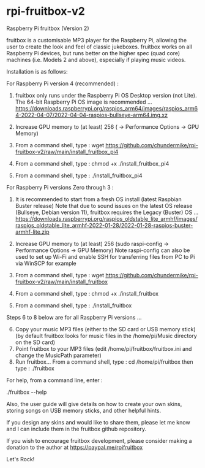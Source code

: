 # rpi-fruitbox-v2
Raspberry Pi fruitbox (Version 2)

fruitbox is a customisable MP3 player for the Raspberry Pi, allowing the user to create the look and feel of classic jukeboxes.
fruitbox works on all Raspberry Pi devices, but runs better on the higher spec (quad core) machines (i.e. Models 2 and above),
especially if playing music videos.

Installation is as follows:

For Raspberry Pi version 4 (recommended) :

1. fruitbox only runs under the Raspberry Pi OS Desktop version (not Lite). The 64-bit Raspberry Pi OS image is recommended ...
   https://downloads.raspberrypi.org/raspios_arm64/images/raspios_arm64-2022-04-07/2022-04-04-raspios-bullseye-arm64.img.xz

2. Increase GPU memory to (at least) 256 ( -> Performance Options -> GPU Memory)
3. From a command shell, type : wget https://github.com/chundermike/rpi-fruitbox-v2/raw/main/install_fruitbox_pi4
4. From a command shell, type : chmod +x ./install_fruitbox_pi4
5. From a command shell, type : ./install_fruitbox_pi4

    
For Raspberry Pi versions Zero through 3 :

1. It is recommended to start from a fresh OS install (latest Raspbian Buster release)
   Note that due to sound issues on the latest OS release (Bullseye, Debian version 11), fruitbox requires the Legacy (Buster) OS ...
   https://downloads.raspberrypi.org/raspios_oldstable_lite_armhf/images/raspios_oldstable_lite_armhf-2022-01-28/2022-01-28-raspios-buster-armhf-lite.zip

2. Increase GPU memory to (at least) 256 (sudo raspi-config -> Performance Options -> GPU Memory)
   Note raspi-config can also be used to set up Wi-Fi and enable SSH for transferring files from PC to Pi via WinSCP for example
3. From a command shell, type : wget https://github.com/chundermike/rpi-fruitbox-v2/raw/main/install_fruitbox
4. From a command shell, type : chmod +x ./install_fruitbox
5. From a command shell, type : ./install_fruitbox


Steps 6 to 8 below are for all Raspberry Pi versions ...

6. Copy your music MP3 files (either to the SD card or USB memory stick)
   (by default fruitbox looks for music files in the /home/pi/Music directory on the SD card)
7. Point fruitbox to your MP3 files (edit /home/pi/fruitbox/fruitbox.ini and change the MusicPath parameter)
8. Run fruitbox...
   From a command shell, type : cd /home/pi/fruitbox
   then type : ./fruitbox
   

For help, from a command line, enter :

  ./fruitbox --help


Also, the user guide will give details on how to create your own skins, storing songs on USB memory sticks, and other helpful hints.

If you design any skins and would like to share them, please let me know and I can include them in the fruitbox github
repository.

If you wish to encourage fruitbox development, please consider making a donation to the author at https://paypal.me/rpifruitbox

Let's Rock!
